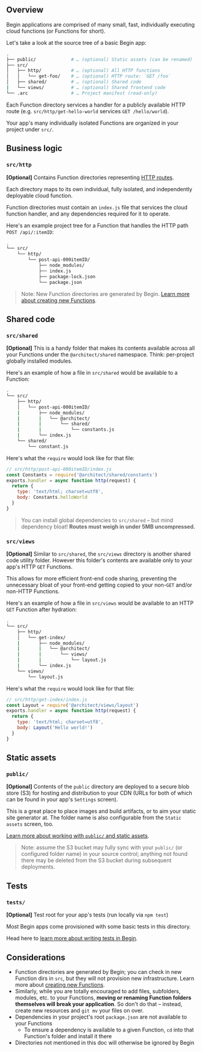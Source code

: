 ## Overview

Begin applications are comprised of many small, fast, individually executing cloud functions (or Functions for short).

Let's take a look at the source tree of a basic Begin app:

```bash
.
├── public/             # … (optional) Static assets (can be renamed)
├── src/
│   ├── http/           # … (optional) All HTTP functions
│   │   └── get-foo/    # … (optional) HTTP route: `GET /foo`
│   ├── shared/         # … (optional) Shared code
|   └── views/          # … (optional) Shared frontend code
└── .arc                # … Project manifest (read-only)
```

Each Function directory services a handler for a publicly available HTTP route (e.g. `src/http/get-hello-world` services `GET /hello/world`).

Your app's many individually isolated Functions are organized in your project under `src/`.


## Business logic

### `src/http`

**[Optional]** Contains Function directories representing [HTTP routes](/en/functions/http/).

Each directory maps to its own individual, fully isolated, and independently deployable cloud function.

Function directories must contain an `index.js` file that services the cloud function handler, and any dependencies required for it to operate.

Here's an example project tree for a Function that handles the HTTP path `POST /api/:itemID`:

```bash
.
└── src/
    └── http/
        └── post-api-000itemID/
            ├── node_modules/
            ├── index.js
            ├── package-lock.json
            └── package.json
```

> Note: New Function directories are generated by Begin. [Learn more about creating new Functions](/en/functions/creating-new-functions/).


<!-- TODO multi-runtime update here -->


## Shared code

### `src/shared`

**[Optional]** This is a handy folder that makes its contents available across all your Functions under the `@architect/shared` namespace. Think: per-project globally installed modules.

Here's an example of how a file in `src/shared` would be available to a Function:

```bash
.
└── src/
    ├── http/
    │   └── post-api-000itemID/
    |       ├── node_modules/
    |       |   └── @architect/
    |       |       └── shared/
    |       |           └── constants.js
    |       └── index.js
    └── shared/
        └── constant.js
```

Here's what the `require` would look like for that file:

```js
// src/http/post-api-000itemID/index.js
const Constants = require('@architect/shared/constants')
exports.handler = async function http(request) {
  return {
    type: 'text/html; charset=utf8',
    body: Constants.helloWorld
  }
}
```

> You can install global dependencies to `src/shared` – but mind dependency bloat! **Routes must weigh in under 5MB uncompressed.**


### `src/views`

**[Optional]** Similar to `src/shared`, the `src/views` directory is another shared code utility folder. However this folder's contents are available only to your app's HTTP `GET` Functions.

This allows for more efficient front-end code sharing, preventing the unnecessary bloat of your front-end getting copied to your non-`GET` and/or non-HTTP Functions.

Here's an example of how a file in `src/views` would be available to an HTTP `GET` Function after hydration:


```bash
.
└── src/
    ├── http/
    │   └── get-index/
    |       ├── node_modules/
    |       |   └── @architect/
    |       |       └── views/
    |       |           └── layout.js
    |       └── index.js
    └── views/
        └── layout.js
```

Here's what the `require` would look like for that file:

```js
// src/http/get-index/index.js
const Layout = require('@architect/views/layout')
exports.handler = async function http(request) {
  return {
    type: 'text/html; charset=utf8',
    body: Layout('Hello world!')
  }
}
```


## Static assets

### `public/`

**[Optional]** Contents of the `public` directory are deployed to a secure blob store (S3) for hosting and distribution to your CDN (URLs for both of which can be found in your app's `Settings` screen).

This is a great place to place images and build artifacts, or to aim your static site generator at. The folder name is also configurable from the `Static assets` screen, too.

[Learn more about working with `public/` and static assets](/en/getting-started/static-assets/).

> Note: assume the S3 bucket may fully sync with your `public/` (or configured folder name) in your source control; anything not found there may be deleted from the S3 bucket during subsequent deployments.


## Tests

### `tests/`

**[Optional]** Test root for your app's tests (run locally via `npm test`)

Most Begin apps come provisioned with some basic tests in this directory.

Head here to [learn more about writing tests in Begin](/en/getting-started/writing-tests).


## Considerations

- Function directories are generated by Begin; you can check in new Function dirs in `src`, but they will not provision new infrastructure. Learn more about [creating new Functions](/en/functions/creating-new-functions/).
- Similarly, while you are totally encouraged to add files, subfolders, modules, etc. to your Functions, **moving or renaming Function folders themselves will break your application**. So don't do that – instead, create new resources and `git mv` your files on over.
- Dependencies in your project's root `package.json` are not available to your Functions
  - To ensure a dependency is available to a given Function, `cd` into that Function's folder and install it there
- Directories not mentioned in this doc will otherwise be ignored by Begin
